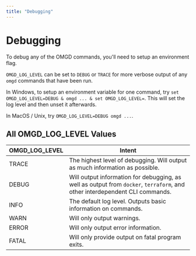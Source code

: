 ```yaml
---
title: "Debugging"
---
```


# Debugging

To debug any of the OMGD commands, you'll need to setup an environment flag.

`OMGD_LOG_LEVEL` can be set to `DEBUG` or `TRACE` for more verbose output of any `omgd` commands that have been run.

In Windows, to setup an environment variable for one command, try `set OMGD_LOG_LEVEL=DEBUG & omgd ... & set OMGD_LOG_LEVEL=`. This will set the log level and then unset it afterwards.

In MacOS / Unix, try `OMGD_LOG_LEVEL=DEBUG omgd ...`.

## All OMGD_LOG_LEVEL Values

| OMGD_LOG_LEVEL | Intent |
| --- | --- |
| TRACE | The highest level of debugging. Will output as much information as possible. |
| DEBUG | Will output information for debugging, as well as output from `docker`, `terraform`, and other interdependent CLI commands. |
| INFO | The default log level. Outputs basic information on commands. |
| WARN | Will only output warnings. |
| ERROR | Will only output error information. |
| FATAL | Will only provide output on fatal program exits. |
